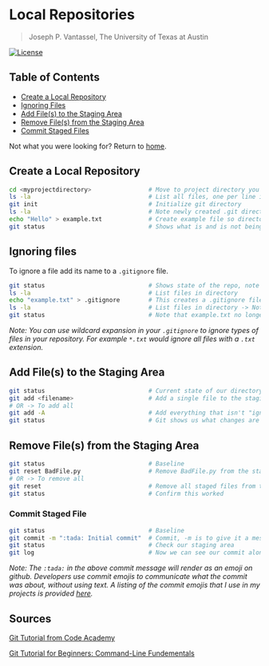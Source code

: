 # Local Repositories

> Joseph P. Vantassel, The University of Texas at Austin

[![License](https://img.shields.io/badge/license-CC--By--SA--4.0-brightgreen.svg)](https://github.com/jpvantassel/git-course/blob/master/LICENSE.md)

## Table of Contents

- [Create a Local Repository](#Create-a-Local-Repository)
- [Ignoring Files](#Ignoring-Files)
- [Add File(s) to the Staging Area](#Add-File(s)-to-the-Staging-Area)
- [Remove File(s) from the Staging Area](#Remove-File(s)-from-the-Staging-Area)
- [Commit Staged Files](#Commit-Staged-Files)

Not what you were looking for? Return to [home](./README.md).

## Create a Local Repository

```bash
cd <myprojectdirectory>                # Move to project directory you want to track
ls -la                                 # List all files, one per line in directory
git init                               # Initialize git directory
ls -la                                 # Note newly created .git directory!
echo "Hello" > example.txt             # Create example file so directory is not empty
git status                             # Shows what is and is not being tracked
```

## Ignoring files

To ignore a file add its name to a `.gitignore` file.

```bash
git status                             # Shows state of the repo, note example.txt is not tracked
ls -la                                 # List files in directory
echo "example.txt" > .gitignore        # This creates a .gitignore file for us
ls -la                                 # List files in directory -> Note .gitignore file!
git status                             # Note that example.txt no longer appears
```

_Note: You can use wildcard expansion in your `.gitignore` to ignore types of
files in your repository. For example `*.txt` would ignore all files with a
`.txt` extension._

## Add File(s) to the Staging Area

```bash
git status                             # Current state of our directory
git add <filename>                     # Add a single file to the staging area
# OR -> To add all
git add -A                             # Add everything that isn't "ignored"
git status                             # Git shows us what changes are ready to be committed
```

## Remove File(s) from the Staging Area

```bash
git status                             # Baseline
git reset BadFile.py                   # Remove BadFile.py from the staging area
# OR -> To remove all
git reset                              # Remove all staged files from the staging area
git status                             # Confirm this worked
```

### Commit Staged File

```bash
git status                             # Baseline
git commit -m ":tada: Initial commit"  # Commit, -m is to give it a message, always do this!
git status                             # Check our staging area
git log                                # Now we can see our commit along with its message
```

_Note: The `:tada:` in the above commit message will render as an emoji on
github. Developers use commit emojis to communicate what the commit was about,
without using text. A listing of the commit emojis that I use in my projects is
provided [here](./emojis.md)._

## Sources

[Git Tutorial from Code Academy](https://www.codecademy.com/learn/learn-git)

[Git Tutorial for Beginners: Command-Line Fundementals](https://www.youtube.com/watch?v=HVsySz-h9r4&t=292s)
